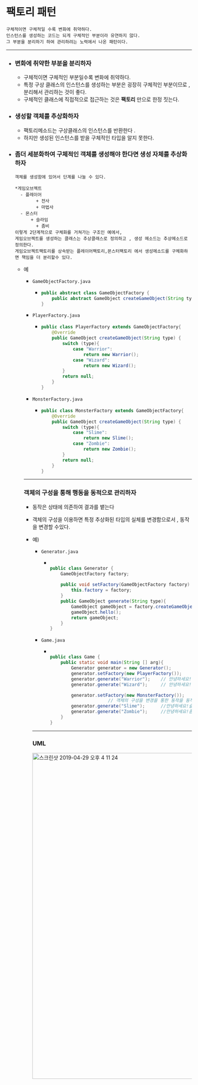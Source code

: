 # 팩토리 패턴

```
구체적이면 구체적일 수록 변화에 취약하다.
인스턴스를 생성하는 코드는 되게 구체적인 부분이라 유연하지 않다.
그 부분을 분리하기 하여 관리하려는 노력에서 나온 패턴이다.
```

---

- ### 변화에 취약한 부분을 분리하자

  - 구체적이면 구체적인 부분일수록 변화에 취약하다.
  - 특정 구상 클래스의 인스턴스를 생성하는 부분은 굉장히 구체적인 부분이므로 , 분리해서 관리하는 것이 좋다.
  - 구체적인 클래스에 직접적으로 접근하는 것은 **팩토리** 만으로 한정 짓는다.

- ### 생성할 객체를 추상화하자

  - 팩토리메소드는 구상클래스의 인스턴스를 반환한다 . 
  - 하지만 생성된 인스턴스를 받을 구체적인 타입을 알지 못한다.

- ### 좀더 세분화하여 구체적인 객체를 생성해야 한다면 생성 자체를 추상화하자

  ```
  객체를 생성함에 있어서 단계를 나눌 수 있다.
  
  *게임오브젝트 
    - 플레이어
   		  + 전사
   		  + 마법사
    - 몬스터
   	  	+ 슬라임
   		  + 좀비
  이렇게 2단계적으로 구체화를 거쳐가는 구조인 예에서,
  게임오브젝트를 생성하는 클래스는 추상클래스로 정의하고 , 생성 메소드는 추상메소드로 정의한다.
  게임오브젝트팩토리를 상속받는 플레이어팩토리,몬스터팩토리 에서 생성메소드를 구체화하면 책임을 더 분리할수 있다.
  ```

  - 예

    - `GameObjectFactory.java`

      - ```java
        public abstract class GameObjectFactory {
            public abstract GameObject createGameObject(String type);
        }
        ```

    - `PlayerFactory.java`

      - ```java
        public class PlayerFactory extends GameObjectFactory{
            @Override
            public GameObject createGameObject(String type) {
                switch (type){
                    case "Warrior":
                        return new Warrior();
                    case "Wizard":
                        return new Wizard();
                }
                return null;
            }
        }
        ```

    - `MonsterFactory.java`

      - ```java
        public class MonsterFactory extends GameObjectFactory{
            @Override
            public GameObject createGameObject(String type) {
                switch (type){
                    case "Slime":
                        return new Slime();
                    case "Zombie":
                        return new Zombie();
                }
                return null;
            }
        }
        ```

    ---

    ### 객체의 구성을 통해 행동을 동적으로 관리하자

    - 동작은 상태에 의존하여 결과를 뱉는다

    - 객체의 구성을 이용하면 특정 추상화된 타입의 실체를 변경함으로서 , 동작을 변경할 수있다.

    - 예)

      - `Generator.java`

        - ```java
          
          public class Generator {
              GameObjectFactory factory;
            
              public void setFactory(GameObjectFactory factory) {
                  this.factory = factory;
              }
              public GameObject generate(String type){
                  GameObject gameObject = factory.createGameObject(type);
                  gameObject.hello();
                  return gameObject;
              }
          }
          ```

      - `Game.java`

        - ```java
          
          public class Game {
              public static void main(String [] arg){
                  Generator generator = new Generator();
                  generator.setFactory(new PlayerFactory());
                  generator.generate("Warrior"); 	// 안녕하세요!전사가 생성되었습니다
                  generator.generate("Wizard");	 	// 안녕하세요!마법사가 생성되었습니다
          
                  generator.setFactory(new MonsterFactory());  
                				// 객체의 구성을 변경을 통한 동작을 동적 제어
                  generator.generate("Slime"); 		//안녕하세요!슬라임가 생성되었습니다
                  generator.generate("Zombie");		//안녕하세요!좀비가 생성되었습니다
              }
          }
          ```

      ---

      ### UML

      <img width="883" alt="스크린샷 2019-04-29 오후 4 11 24" src="https://user-images.githubusercontent.com/39197978/56881822-a52ad180-6a9c-11e9-99b8-71d7dc8a917b.png">